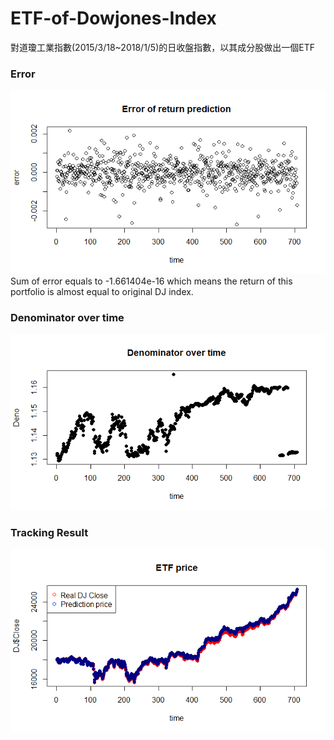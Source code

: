 # ETF-of-Dowjones-Index
對道瓊工業指數(2015/3/18~2018/1/5)的日收盤指數，以其成分股做出一個ETF

### Error
<div style="text-align: center">
<img src="Error.png" width="600px">
</div>
Sum of error equals to -1.661404e-16
which means the return of this portfolio is almost equal to original DJ index.

### Denominator over time
<div style="text-align: center">
<img src="Deno.png" width="600px">
</div>

### Tracking Result
<div style="text-align: center">
<img src="ETF price.png" width="600px">
</div>
